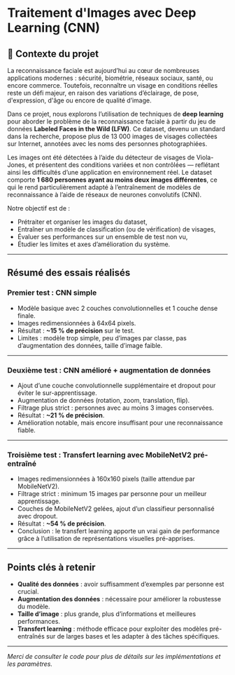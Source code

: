 # Traitement d'Images avec Deep Learning (CNN)

## 📝 Contexte du projet

La reconnaissance faciale est aujourd’hui au cœur de nombreuses applications modernes : sécurité, biométrie, réseaux sociaux, santé, ou encore commerce. Toutefois, reconnaître un visage en conditions réelles reste un défi majeur, en raison des variations d’éclairage, de pose, d'expression, d'âge ou encore de qualité d’image.

Dans ce projet, nous explorons l’utilisation de techniques de **deep learning** pour aborder le problème de la reconnaissance faciale à partir du jeu de données **Labeled Faces in the Wild (LFW)**. Ce dataset, devenu un standard dans la recherche, propose plus de 13 000 images de visages collectées sur Internet, annotées avec les noms des personnes photographiées.

Les images ont été détectées à l’aide du détecteur de visages de Viola-Jones, et présentent des conditions variées et non contrôlées — reflétant ainsi les difficultés d’une application en environnement réel. Le dataset comporte **1 680 personnes ayant au moins deux images différentes**, ce qui le rend particulièrement adapté à l’entraînement de modèles de reconnaissance à l’aide de réseaux de neurones convolutifs (CNN).

Notre objectif est de :

- Prétraiter et organiser les images du dataset,
- Entraîner un modèle de classification (ou de vérification) de visages,
- Évaluer ses performances sur un ensemble de test non vu,
- Étudier les limites et axes d’amélioration du système.

---

## Résumé des essais réalisés

### Premier test : CNN simple

- Modèle basique avec 2 couches convolutionnelles et 1 couche dense finale.  
- Images redimensionnées à 64x64 pixels.  
- Résultat : **~15 % de précision** sur le test.  
- Limites : modèle trop simple, peu d’images par classe, pas d’augmentation des données, taille d’image faible.

---

### Deuxième test : CNN amélioré + augmentation de données

- Ajout d’une couche convolutionnelle supplémentaire et dropout pour éviter le sur-apprentissage.  
- Augmentation de données (rotation, zoom, translation, flip).  
- Filtrage plus strict : personnes avec au moins 3 images conservées.  
- Résultat : **~21 % de précision**.  
- Amélioration notable, mais encore insuffisant pour une reconnaissance fiable.

---

### Troisième test : Transfert learning avec MobileNetV2 pré-entraîné

- Images redimensionnées à 160x160 pixels (taille attendue par MobileNetV2).  
- Filtrage strict : minimum 15 images par personne pour un meilleur apprentissage.  
- Couches de MobileNetV2 gelées, ajout d’un classifieur personnalisé avec dropout.  
- Résultat : **~54 % de précision**.  
- Conclusion : le transfert learning apporte un vrai gain de performance grâce à l’utilisation de représentations visuelles pré-apprises.

---

## Points clés à retenir

- **Qualité des données** : avoir suffisamment d’exemples par personne est crucial.  
- **Augmentation des données** : nécessaire pour améliorer la robustesse du modèle.  
- **Taille d’image** : plus grande, plus d’informations et meilleures performances.  
- **Transfert learning** : méthode efficace pour exploiter des modèles pré-entraînés sur de larges bases et les adapter à des tâches spécifiques.

---

*Merci de consulter le code pour plus de détails sur les implémentations et les paramètres.*

